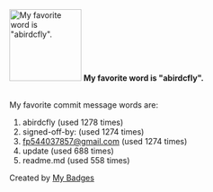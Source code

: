 <img src="https://github.com/my-badges/my-badges/blob/master/src/all-badges/favorite-word/favorite-word.png?raw=true" alt="My favorite word is &quot;abirdcfly&quot;." title="My favorite word is &quot;abirdcfly&quot;." width="128">
<strong>My favorite word is &quot;abirdcfly&quot;.</strong>
<br><br>

My favorite commit message words are:

1. abirdcfly (used 1278 times)
2. signed-off-by: (used 1274 times)
3. <fp544037857@gmail.com> (used 1274 times)
4. update (used 688 times)
5. readme.md (used 558 times)


Created by <a href="https://github.com/my-badges/my-badges">My Badges</a>